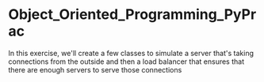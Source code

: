 # Object_Oriented_Programming_PyPrac
In this exercise, we'll create a few classes to simulate a server that's taking connections from the outside and then a load balancer that ensures that there are enough servers to serve those connections
